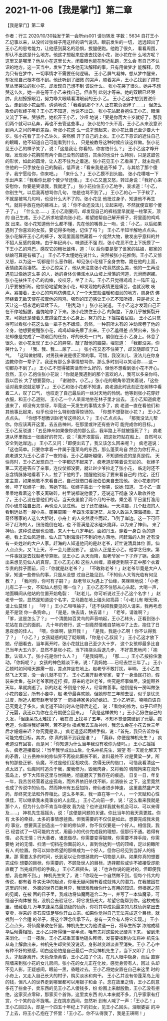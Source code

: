 # 2021-11-06【我是掌门】第二章



【我是掌门】第二章



作者：行三 2020/10/30独发于第一会所sis001 请勿转发 字数：5634
自打王小乙记事以来，从没听过张婶子用这样的语气说话。眼前发生的一切， 远远超出了王小乙的思考能力，让他感到莫名的恐惧，拔腿便跑。他跑了很久， 看看周围，却认不出这是什么地方。他这才想起来应该去找张小花，张小花在什 么地方呢？这里又是哪里？他从小在这里长大，闭着眼也能在附近乱跑，怎么会 有自己不认识的地方。这一天当中，发生了太多他无法解释的事，只有用做梦才 能解释，因为只有在梦中，一切事情才不需要任何逻辑。
王小乙屏气凝神，想从梦中醒来，却发现自己根本做不到。他还听到了细微 的哭声，顺着哭声，王小乙找到了蹲在草丛里哭泣的张小花，却发现自己想不到 该说什么。
张小花哭了很久。她并不想哭这么久，她一直在等王小乙来找自己，但直到 此刻才等来。她的双眼已经哭肿，此刻擦擦眼泪，努力睁大眼睛看清眼前的王小 乙。
王小乙这才想到要说什么，走到张小花面前，讷讷地说：「我看到那个下人 正在欺负张婶子……」
但怎么欺负的张婶子呢？王小乙不知道，也说不出口。
张小花站起身抱住王小乙，眼泪又流了下来。哭够后，她松开王小乙，沙哑 地说：「要是你再大十岁就好了，那我们两个就可以私奔，再也不去管这些事。」
张小花的个头不高，王小乙从来没意识到两人之间的年龄差距，听张小花这 么一说才想起来，张小花比自己至少要大十岁。张小花看了王小乙许久，突然解 开了自己的上衣。王小乙下意识的遮住自己的眼睛，他不知道自己可能看到什么， 只是被教导这种时候应该这样做。张小花见王小乙的样子笑了，说：「这是我让 你看的，你害怕什么？」
王小乙这才睁开眼，发现张小花胸前有两个自己没有的鼓包，其余的也没什 么特别，只是这鼓包的形状，如此的圆滑，让人忍不住为之着迷。张小花见王小 乙看呆了，就主动抓住他的一只手放在自己的胸前，低声说：「看来我是逃不掉 了。与其给了那个傻子，我宁愿给你，你来吧。」
「来什么？」王小乙摸不到头脑。
张小花噗嗤一下乐出声来：「我看你比那个傻少爷还傻。」
王小乙又羞又怒，转过身说：「我好心来安慰你，你要是笑话我，我就走了。」
张小花拉住王小乙地手，哀求道：「小乙，你别生气，以后我再想骂你几句， 怕是也骂不到了。」
王小乙的心一下子软了，不就是被骂几句吗，也没什么大不了的。张小花见 他扭过身子，知道他不再生气，就将手放在他的裤裆上，说：「你不会还没法儿 立起来吧，不然就便宜那个傻子了。」
「什么立……」王小乙刚要问，却发现自己的裤裆里早就是一柱擎天，顶的 自己生疼。王小乙祈求地望向张小花，希望她帮自己解开裤子，将里面的鸡鸡放 出来。张小花知道他什么都不懂，先在他的嘴唇上一吻，说：「小乙，以后如果 遇到了你喜欢的女孩，要记得多吻她，记住了吗？」
王小乙半知半解地点点头。张小花解开王小乙的裤子，发现里面居然藏着一 个庞然大物，散发出乎意料的并不招人反感的臭味。由于年纪尚小，味道还不强 烈，张小花忍不住上下抚摸了一下王小乙的鸡巴，感叹它的粗壮雄伟，道：「以 后你要是娶了谁家的姑娘，那家的姑娘可算是有福了。」
王小乙不太懂她在说什么，突然被张小花推倒。王小乙又惊又怒，以为这一 切都是什么恶作剧，却见张小花褪下全身衣物，跪在他的上面，表情绝美而凄然。 王小乙惊呆了，他从未注意张小花竟然这么美，他的一生再没遇见过像她这么美 的人，她的身体仿佛溪水从山坡上滑落的河道，光滑而婀娜。
张小花扶住王小乙的肉棒，咬咬牙，坐了上去。王小乙只觉得鸡鸡上一阵压 迫，几乎要被折断。他惊恐地望向张小花，却发现她的表情更是痛苦，也就没敢 吱声。紧接着，王小乙的鸡鸡仿佛进入了一个天堂般温暖和湿润的地方，周身仿 佛环绕着无数天使在按摩他的鸡鸡，强烈的压迫感让王小乙不知所措，只是祈求 上天让这一切永远的延续下去。
「别乱动！」张小花说道。
王小乙这才发现自己正在不停地挺腰，羞愧地停了下来。张小花扶住王小乙 的胸膛，下身几乎被撕裂开来，可她还是硬着头皮蹲坐在王小乙身上，努力的上 下摇摆着屁股。
王小乙只觉得可以看张小花这么做一辈子也不嫌烦。忽然，一种前所未有的 冲动席卷了他的全身，他想要提醒张小花，鸡鸡却率先尿了出来。王小乙羞得差 点哭出来，张小花却像是完成了一项艰巨的任务，呼的长处一口气，躺倒在王小 乙身上。休息了很久，张小花发现了王小乙的异常，敲了敲他的脑袋，埋怨道： 「我都没哭，你哭什么？」
「我、我、我……尿了……」
张小花又忍不住笑了，却又随即叹了口气。
「这叫做射精，对男孩来说是很正常的事。可惜，我没法儿、没法儿在你身 边教你你一辈子了。我还有那么多事情想骂你，那么多时刻可以笑话你……这一 切都办不到了。」
王小乙不觉得被笑话有什么好的，但他不想看到张小花不开心。忽然，王小 乙抱住张小花说：「你就是我遇到的那个喜欢的人，我可以多亲你吗，我以后长 大了想要娶你。」
「谢谢你，小乙。」张小花的眼角带泪笑着说，「这些话对我来说就足够了。」
王小乙和张小花都不知道，疯老道此时此刻正在树林中看着二人，叹了口气， 也叹走了自己最后的一丝对天地的怜悯。他等到张小花穿好衣服，和王小乙道别， 王小乙一个人呆呆地坐在林子里才出去。
王小乙知道疯老道来了，却没有太惊讶，毕竟这一天发生的事情太多了，疯 老道一直在看他们和其他事比起来，似乎也没什么特别值得惊讶的。
「你想不想娶张小花？」
王小乙点点头。
「你想不想教训赵老爷这样的人？」
王小乙点点头。
「那我没法儿帮你。你应该离开这里，去五岳神州，在那里或许还有些许可 能完成你的目标。」
王小乙反驳道：「五岳神州如果像你说的那么远，我半路上不就被饿死了？」
疯老道从怀里掏出一张画好的符咒，说：「离开浓雾后，把这张符贴在船上， 自然可以安全到达岸边。」
王小乙又问：「即便出去了，我又该怎么回来呢？」
疯老道说：「这也简单。只要你拿着一件属于蓬莱岛的东西，那么蓬莱岛自 然会为你打开。」
疯老道又为王小乙讲了一夜的话，王小乙越听越傻，不知道他说的是真是假。 天快亮时，王小乙发现自己一个字都记不起来了，疯老道却笑着说无妨的。
张婶子第二天还是答应了亲事，连仪仗都没要，就让赵少爷拉走了张小花， 临走时还不忘含情脉脉地看着下人，拉了下他的手，提醒他别忘了要来看自己的 约定，还打定主意，如果他敢不来看自己，自己就借口看张伯伯亲自去找他。
张小花走的时候，啐了张婶子一脸，骂她下贱。张婶子露出一个惨笑，说她 知道。
王小乙一直呆呆地看着这个家支离破碎，村里说都说他傻了，还说这下彻底 没人敢收养他了。王小乙没在意他们的话，当天夜里偷了两个月的干粮，乘坐着 平日里打渔用的小破舟独自出海，再也没人见过他。
日子还在继续。一天清晨，几个赶海的人看到远处有一艘小舟。蓬莱周围一 年四季浓雾迷茫，从没人敢进入深海捕鱼，正奇怪哪家的人这么大胆时，小舟上 的人突然凌空而起，飞到了岸边。这一下可吓坏了赶海的人，纷纷跪倒在地，也 不管满是泥水磕头跪拜，以为来了神仙。
来了神仙，这种说法倒也没错。来人十七八岁年纪，面如丹玉，穿着一身白 色的道袍，看上去仙风道骨。仙人正飞到海浪打不到的地方落地，问赶海的人附 近有没有一处姓赵的大户人家。赶海的人知道他问的是赵老爷，赶忙说清具体位 置。仙人点点头，又飞上天，不一会儿便没影了。
这仙人正是王小乙，他学艺归来。第一件事就是去找赵老爷算账。见王小乙 从天而降，赵老爷家一下子炸了锅，全跑出来想见见仙人的真容。王小乙无心和 这些人纠缠，直接走到院子正中那个衣着华贵的胖子面前，问：「你就是赵老爷？」
「不敢称老爷！」赵老爷毕竟是大户人家，知道一些修仙的事，只是从没想 过自己能见到，「不知仙人大驾光临有何见教？」
「我问你，你可有子嗣？」
赵老爷以为遇上了仙缘，笑眯眯地说：「小老儿有二子一女，不知仙人想见 哪一位？」
王小乙忍不住怒从心头起，大喝一声，地面瞬间从他站的位置开始龟裂： 「赵老儿，你可听说过王小乙这个名字！」
赵老爷一惊，显然是知道这个名字，立马跪在地上磕头如捣蒜：「小老儿有 眼无珠，请上仙莫怪！」
「哼！」王小乙甩甩袖子，「还不快把我要见的人请来，我再考虑是不是饶 你一条狗命。」
「是是，快去请，快去请！」
「老爷，请谁啊？」
「爹，这是怎么了？」
一个清脆如百灵鸟的声音响起，王小乙转头，正看到张小花站在自己的面前。 几十年的修行，这一刻竟然情难自禁地冲了上去，抱住了日思夜想的佳人。
「喂，你谁啊，放开我！」
「是我，我是小乙啊！你不认得我了？」
「小乙？」女孩疑惑的眨了眨眼睛，「你是小乙叔叔？」
王小乙这才放下她，仔细看去，当年离开时，张小花就比自己至少大十岁， 这个女孩却最多比自己当年大五六岁，显然不是张小花，当下挠挠头后退几步， 不好意思地问：「抱歉，认错人了。张小花是你什么人？」
「是我妈啊。」
「那……」王小乙按捺住激动，「你妈呢？」
女孩的神色黯淡下来，说：「我妈她……已经去世三年了。」
王小乙顿时如同晴天霹雳一般，差点摔坐在地上。赵老爷不敢打扰，半晌， 王小乙忽然飞上天空，没一会儿就不见了。
王小乙离开赵老爷家，变了一身渔民打扮，假装来卖鱼，在赵老爷家附近打 探。原来的老赵老爷，终究是坏事做尽，没能颐养天年，早就病逝了。新的赵老 爷倒是个好人，经常做善事。他倒是有一房叫做张小花的妾室，所有小妾中，赵 老爷最喜欢她，但她却在三年前去世，似乎是忧思过度，附近人都夸赵老爷娶了 一房操持家务的好媳妇。
王小乙听完，喃喃自语自己究竟走了多久。疯老道不知何时从他背后走近， 说：「看你的修为，似乎已经到了元婴，我还以为你在金丹期便会回来。」
「我是这样做的！」王小乙揪住自己的头发，「但蓬莱岛太难找了，我在海 上找寻了五年，不知不觉便突破到了元婴。疯老道，你害得我好哭啊，若不是你 指点我去五岳神州，我怎么会在小花去世三年后才姗姗来迟？你究竟是谁。」
疯老道竖起两根手指，说：「首先，我只告诉你有可能完成目标，其次，你 真的猜不到我是谁？」
「莫非，你便是神机先生？」
疯老道没有回答，而是问：「你知道为什么当年我没有收你为徒吗。」
王小乙摇摇头，疯老道接着说：「当年我学成出山后，化名神机先生，渴望 有一天能化解天下的矛盾，让五岳神州的修仙界不再彼此厮杀不断，谁料最终不 过是黄粱一梦。所有的那些正邪、仙魔，不过是他们互相攻伐、贪得无厌的借口， 可惜我看清这一点太迟了。仙魔同时追杀于我，废我修为，毁我肉身，又将我的 魂魄拘束在海外孤岛上，步下大阵将这里与世隔绝，彻底磨灭了我存在的痕迹。 日复一日，年复一年，我苦苦经营着这座孤岛，而外界依旧杀伐不断，此消彼长 之下，这里竟然也成了传说中的仙岛。然而神州有五岳加持，修仙者进步神速， 这里虽然盛产灵药，却终究无法和外界相比。这么多年来，我一直在等一个人， 一个天赋和心性俱佳，可以继承我未竟事业的人出现。」
王小乙向前一步，说：「这么看来我就是那个人，但为什么你不肯当年便收 我为徒？也许这样我就有机会可以、可以来得及……」
神机先生摇摇头，说：「这便是问题的关键。你比当年的我天真更胜。你有 太多的牵挂，太多的事情想拯救。但我需要的不仅仅是如此，想要完成我未竟的 事业，想要真正创造出一个新的修仙界，你不仅仅要是一个好人。相信我，我已 经尝试了一切可能的方式，用最小的代价完成我的理想，但那行不通。若得有情， 必先无情；行大善者，诸恶做尽。你需要变得狠辣，你需要不择手段，你需要绝 对的无情、扫清一切挡在你面前的人，直到你达到一切的顶峰，足以俯瞰所有人 的位置。你可以如你希望的那样成为一个好人，但你已经见到当好人的结果，那 需要太多的时间，长到足以让你想拯救的一切物是人非。如果你真的想要完成你 想要的目标，你需要的，不顾及世人的目标，选择那些或许不被接受却能直截了 当完成目标的手段。」
王小乙摇摇头，说：「也许你说的是对的，但即便我想，我也做不到。」
神机先生笑了，说：「你现在一个自然做不到，但每个伟大的传说，都有着 朴实无华的起点，你毫无疑问拥有着成就伟大的潜力。在我被困在这里的时候， 外面的世界日新月异，我很难教给你什么有用的知识。但根据之前的见闻，在被 困的日子里，我成功将仙魔两道合二为一，并写了一本仙魔录，可惜迫于肉体被 毁，没机会去验证它，将它发扬光大，希望它能帮到你。这枚戒指里，储藏着几 万年来蓬莱岛最顶级的仙药，你将其中成色最差的几株仙药拿出去变卖，得来的 灵石应该足够你开山立宗。如果你觉得自己无法完成这个目标，就找到一个合适 的弟子，将这个理念传承下去，总有一天会有人将它实现。」
王小乙点点头，将仙魔录收在怀里。神机先生又为他讲道一日，将毕生所学 浓缩成精华后倾囊相授。王小乙只听得懂一星半点，唯有先将这些死记硬背下来， 留到未来消化。一日一夜后，王小乙郑重其事地磕头拜师，发誓要找到办法将神 机先生从岛上解救出来，神机先生却笑笑没说话，身影越变越淡直至消失。王小 乙心中有种不好的预感，明白这恐怕是自己最后一次见神机先生了，当下又叩了 几个头，才起身离开。天色渐渐黄昏，王小乙掐了个决，在凡人眼中隐身，而后 直穿院墙来到张小花的女儿房间。张小花的女儿正在化妆，感觉身旁有人，回过 头却不见人影，正疑惑间，眼前一黑，昏睡过去。王小乙将她安置在自己来这里 时的小舟上，又走入自己长大的村子，购买淡水和肉干。
王小乙并没有带蓬莱岛上用的钱，但凡人的世界走到哪里都可以用银子和金 子。念在故里之情，王小乙刻意多花了些金子，卖东西的见王小乙人傻钱多，纷 纷围上来献殷勤，王小乙没有拒绝，这家买点零碎，那家买个首饰，这里卖东西 的人本来就不多，几乎家家有打赏，个个笑的合不拢嘴。正在挑东西间，忽然听 到有人喊了一声：「王小乙！」
王小乙回过头，却是一个四五十年纪上下的妇女，见王小乙回头，泪眼婆娑 的冲了上去，将王小乙抱在了怀里：「王小乙，你不认得我了，我是王瑛啊！」



